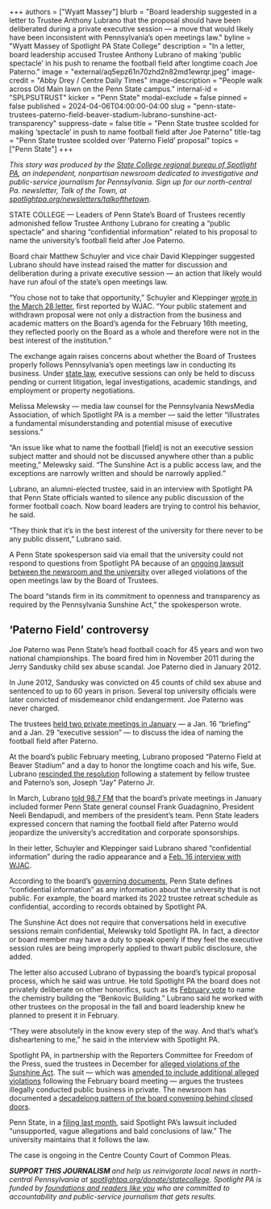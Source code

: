 +++
authors = ["Wyatt Massey"]
blurb = "Board leadership suggested in a letter to Trustee Anthony Lubrano that the proposal should have been deliberated during a private executive session — a move that would likely have been inconsistent with Pennsylvania’s open meetings law."
byline = "Wyatt Massey of Spotlight PA State College"
description = "In a letter, board leadership accused Trustee Anthony Lubrano of making ‘public spectacle’ in his push to rename the football field after longtime coach Joe Paterno."
image = "external/aq5epz61n70zhd2n82md1ewrqr.jpeg"
image-credit = "Abby Drey / Centre Daily Times"
image-description = "People walk across Old Main lawn on the Penn State campus."
internal-id = "SPLPSUTRUST"
kicker = "Penn State"
modal-exclude = false
pinned = false
published = 2024-04-06T04:00:00-04:00
slug = "penn-state-trustees-paterno-field-beaver-stadium-lubrano-sunshine-act-transparency"
suppress-date = false
title = "Penn State trustee scolded for making ‘spectacle’ in push to name football field after Joe Paterno"
title-tag = "Penn State trustee scolded over ‘Paterno Field’ proposal"
topics = ["Penn State"]
+++

<em>This story was produced by the </em><a href="https://www.spotlightpa.org/statecollege"><em>State College regional bureau of Spotlight PA</em></a><em>, an independent, nonpartisan newsroom dedicated to investigative and public-service journalism for Pennsylvania. Sign up for our north-central Pa. newsletter, Talk of the Town, at </em><a href="https://www.spotlightpa.org/newsletters/talkofthetown"><em>spotlightpa.org/newsletters/talkofthetown</em></a>.<strong></strong>

STATE COLLEGE — Leaders of Penn State’s Board of Trustees recently admonished fellow Trustee Anthony Lubrano for creating a “public spectacle” and sharing “confidential information” related to his proposal to name the university’s football field after Joe Paterno.

Board chair Matthew Schuyler and vice chair David Kleppinger suggested Lubrano should have instead raised the matter for discussion and deliberation during a private executive session — an action that likely would have run afoul of the state’s open meetings law.

“You chose not to take that opportunity,” Schuyler and Kleppinger <a href="https://files.data.spotlightpa.org/uploads/01k1/0nv9/lubrano-letter-redacted-march-2024.pdf">wrote in the March 28 letter</a>, first reported by WJAC. “Your public statement and withdrawn proposal were not only a distraction from the business and academic matters on the Board’s agenda for the February 16th meeting, they reflected poorly on the Board as a whole and therefore were not in the best interest of the institution.”

The exchange again raises concerns about whether the Board of Trustees properly follows Pennsylvania’s open meetings law in conducting its business. Under <a href="https://www.openrecords.pa.gov/Documents/SunshineAct.pdf">state law</a>, executive sessions can only be held to discuss pending or current litigation, legal investigations, academic standings, and employment or property negotiations.

Melissa Melewsky — media law counsel for the Pennsylvania NewsMedia Association, of which Spotlight PA is a member — said the letter “illustrates a fundamental misunderstanding and potential misuse of executive sessions.”

“An issue like what to name the football \[field\] is not an executive session subject matter and should not be discussed anywhere other than a public meeting,” Melewsky said. “The Sunshine Act is a public access law, and the exceptions are narrowly written and should be narrowly applied.”

<script src="https://www.spotlightpa.org/embed.js" async></script><div data-spl-embed-version="1" data-spl-src="https://www.spotlightpa.org/embeds/newsletter/?cta=Sign%20up%20for%20our%20new%20regional%20newsletter%2C%20%3Cb%3ETalk%20of%20the%20Town%3C%2Fb%3E%2C%20and%20get%20all%20the%20news%20and%20notes%20from%20State%20College%20and%20north-central%20PA.&button=Sign%20Up%20Now&preselect=state_college&eyebrow=DON'T%20MISS%20A%20BEAT"></div>

Lubrano, an alumni-elected trustee, said in an interview with Spotlight PA that Penn State officials wanted to silence any public discussion of the former football coach. Now board leaders are trying to control his behavior, he said.

“They think that it’s in the best interest of the university for there never to be any public dissent,” Lubrano said.

A Penn State spokesperson said via email that the university could not respond to questions from Spotlight PA because of an <a href="https://www.spotlightpa.org/statecollege/2023/12/penn-state-trustees-lawsuit-centre-county-court-open-meetings-sunshine-act/">ongoing lawsuit between the newsroom and the university</a> over alleged violations of the open meetings law by the Board of Trustees.

The board “stands firm in its commitment to openness and transparency as required by the Pennsylvania Sunshine Act,” the spokesperson wrote.

## ‘Paterno Field’ controversy

Joe Paterno was Penn State’s head football coach for 45 years and won two national championships. The board fired him in November 2011 during the Jerry Sandusky child sex abuse scandal. Joe Paterno died in January 2012.

In June 2012, Sandusky was convicted on 45 counts of child sex abuse and sentenced to up to 60 years in prison. Several top university officials were later convicted of misdemeanor child endangerment. Joe Paterno was never charged.

The trustees <a href="https://www.spotlightpa.org/statecollege/2024/02/penn-state-football-paterno-beaver-stadium-sandusky-scandal-ncaa-trustees/">held two private meetings in January</a> — a Jan. 16 “briefing” and a Jan. 29 “executive session” — to discuss the idea of naming the football field after Paterno.

At the board’s public February meeting, Lubrano proposed “Paterno Field at Beaver Stadium” and a day to honor the longtime coach and his wife, Sue. Lubrano <a href="https://www.spotlightpa.org/statecollege/2024/02/penn-state-football-paterno-field-resolution-trustees-budget-cuts/">rescinded the resolution</a> following a statement by fellow trustee and Paterno’s son, Joseph “Jay” Paterno Jr.

In March, Lubrano <a href="http://987thefox.com/an-interview-with-psu-trustee-anthony-lubrano/">told 98.7 FM</a> that the board’s private meetings in January included former Penn State general counsel Frank Guadagnino, President Neeli Bendapudi, and members of the president’s team. Penn State leaders expressed concern that naming the football field after Paterno would jeopardize the university’s accreditation and corporate sponsorships.

In their letter, Schuyler and Kleppinger said Lubrano shared “confidential information” during the radio appearance and a <a href="https://wjactv.com/news/local/resolution-to-rename-football-field-in-honor-of-paterno-pauses-at-trustee-meeting">Feb. 16 interview with WJAC</a>.

<script src="https://www.spotlightpa.org/embed.js" async></script><div data-spl-embed-version="1" data-spl-src="https://www.spotlightpa.org/embeds/donate/"></div>

According to the board’s <a href="https://bpb-us-e1.wpmucdn.com/sites.psu.edu/dist/7/64540/files/2019/03/Standing-Orders-2020-September.pdf">governing documents</a>, Penn State defines “confidential information” as any information about the university that is not public. For example, the board marked its 2022 trustee retreat schedule as confidential, according to records obtained by Spotlight PA.

The Sunshine Act does not require that conversations held in executive sessions remain confidential, Melewsky told Spotlight PA. In fact, a director or board member may have a duty to speak openly if they feel the executive session rules are being improperly applied to thwart public disclosure, she added.

The letter also accused Lubrano of bypassing the board’s typical proposal process, which he said was untrue. He told Spotlight PA the board does not privately deliberate on other honorifics, such as its <a href="https://www.psu.edu/news/administration/story/committee-advances-plan-rename-chemistry-building-benkovic-building/">February vote</a> to name the chemistry building the “Benkovic Building.” Lubrano said he worked with other trustees on the proposal in the fall and board leadership knew he planned to present it in February.

“They were absolutely in the know every step of the way. And that’s what’s disheartening to me,” he said in the interview with Spotlight PA.

Spotlight PA, in partnership with the Reporters Committee for Freedom of the Press, sued the trustees in December for <a href="https://www.spotlightpa.org/statecollege/2023/12/penn-state-trustees-lawsuit-centre-county-court-open-meetings-sunshine-act/">alleged violations of the Sunshine Act</a>. The suit — which was <a href="https://civil.centrecountypa.gov/courts.civil.portal/Attachments/GetAttachmentById/987062">amended to include additional alleged violations</a> following the February board meeting — argues the trustees illegally conducted public business in private. The newsroom has documented a <a href="https://www.spotlightpa.org/statecollege/2022/09/penn-state-board-of-trustees-sunshine-act-public-meetings/">decadelong pattern of the board convening behind closed doors</a>.

Penn State, in a <a href="https://civil.centrecountypa.gov/courts.civil.portal/Attachments/GetAttachmentById/988343">filing last month</a>, said Spotlight PA’s lawsuit included “unsupported, vague allegations and bald conclusions of law.” The university maintains that it follows the law.

The case is ongoing in the Centre County Court of Common Pleas.

<script src="https://www.spotlightpa.org/embed.js" async></script><div data-spl-embed-version="1" data-spl-src="https://www.spotlightpa.org/embeds/tips/?tip_text=Do%20you%20have%20a%20tip%20about%20Penn%20State%3F%20We%20want%20to%20hear%20from%20you."></div>

<strong><em>SUPPORT THIS JOURNALISM </em></strong><em>and help us reinvigorate local news in north-central Pennsylvania at </em><a href="http://spotlightpa.org/donate/statecollege"><em>spotlightpa.org/donate/statecollege</em></a><em>. Spotlight PA is funded by </em><a href="https://www.spotlightpa.org/support"><em>foundations and readers like you</em></a><em> who are committed to accountability and public-service journalism that gets results.</em>

